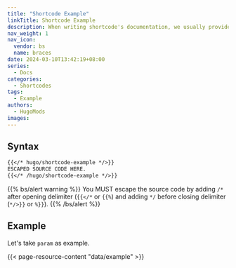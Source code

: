 ```yaml
---
title: "Shortcode Example"
linkTitle: Shortcode Example
description: When writing shortcode's documentation, we usually provide examples and their source code so that users can preview the results, read and copy the code, whereas this would require you to repeat a similar code twice. With this shortcode, you can type in the source code once to achieve this.
nav_weight: 1
nav_icon:
  vendor: bs
  name: braces
date: 2024-03-10T13:42:19+08:00
series:
  - Docs
categories:
  - Shortcodes
tags:
  - Example
authors:
  - HugoMods
images:
---
```


## Syntax

```markdown
{{</* hugo/shortcode-example */>}}
ESCAPED SOURCE CODE HERE.
{{</* /hugo/shortcode-example */>}}
```

{{% bs/alert warning %}}
You MUST escape the source code by adding `/*` after opening delimiter (`{{</*` or `{{%`) and adding `*/` before closing delimiter (`*/>}}` or `%}}`).
{{% /bs/alert %}}

## Example

Let's take `param` as example.

{{< page-resource-content "data/example" >}}
